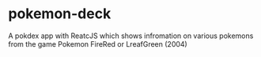# pokemon-deck
 A pokdex app with ReatcJS which shows infromation on various pokemons from the game Pokemon  FireRed or LreafGreen (2004)
